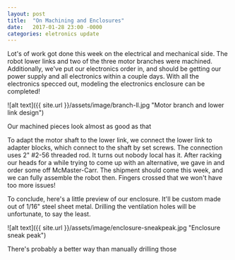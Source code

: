 ```yaml
---
layout: post
title:  "On Machining and Enclosures"
date:   2017-01-28 23:00 -0000
categories: eletronics update
---
```


Lot's of work got done this week on the electrical and mechanical side. The robot lower links and two of the three motor branches were machined. Additionally, we've put our electronics order in, and should be getting our power supply and all electronics within a couple days. With all the electronics specced out, modeling the electronics enclosure can be completed!

![alt text]({{ site.url }}/assets/image/branch-ll.jpg "Motor branch and lower link design")

<div class="caption">Our machined pieces look almost as good as that</div>

To adapt the motor shaft to the lower link, we connect the lower link to adapter blocks, which connect to the shaft by set screws. The connection uses 2" #2-56 threaded rod. It turns out nobody local has it. After racking our heads for a while trying to come up with an alternative, we gave in and order some off McMaster-Carr. The shipment should come this week, and we can fully assemble the robot then. Fingers crossed that we won't have too more issues!

To conclude, here's a little preview of our enclosure. It'll be custom made out of 1/16" steel sheet metal. Drilling the ventilation holes will be unfortunate, to say the least.


![alt text]({{ site.url }}/assets/image/enclosure-sneakpeak.jpg "Enclosure sneak peak")

<div class="caption">There's probably a better way than manually drilling those</div>
